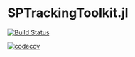 # SPTrackingToolkit.jl

[![Build Status](https://travis-ci.com/francescoalemanno/SPTrackingToolkit.jl.svg?branch=master)](https://travis-ci.com/francescoalemanno/SPTrackingToolkit.jl)

[![codecov](https://codecov.io/gh/francescoalemanno/SPTrackingToolkit.jl/branch/master/graph/badge.svg)](https://codecov.io/gh/francescoalemanno/SPTrackingToolkit.jl)

